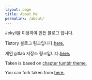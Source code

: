 ```yaml
---
layout: page
title: About Me
permalink: /about/
---
```


Jekyll을 이용하여 만든 블로그 입니다.

Tistory 블로그 링크입니다.[here.](http://realx1017.tistory.com)

개인 gitlab 저장소 링크입니다.[here.](http://175.207.12.188:7080/)

Taken is based on [chapter tumblr theme.](http://theme-chapter.tumblr.com/)

You can fork taken from [here.](https://github.com/vfalanis/taken)


